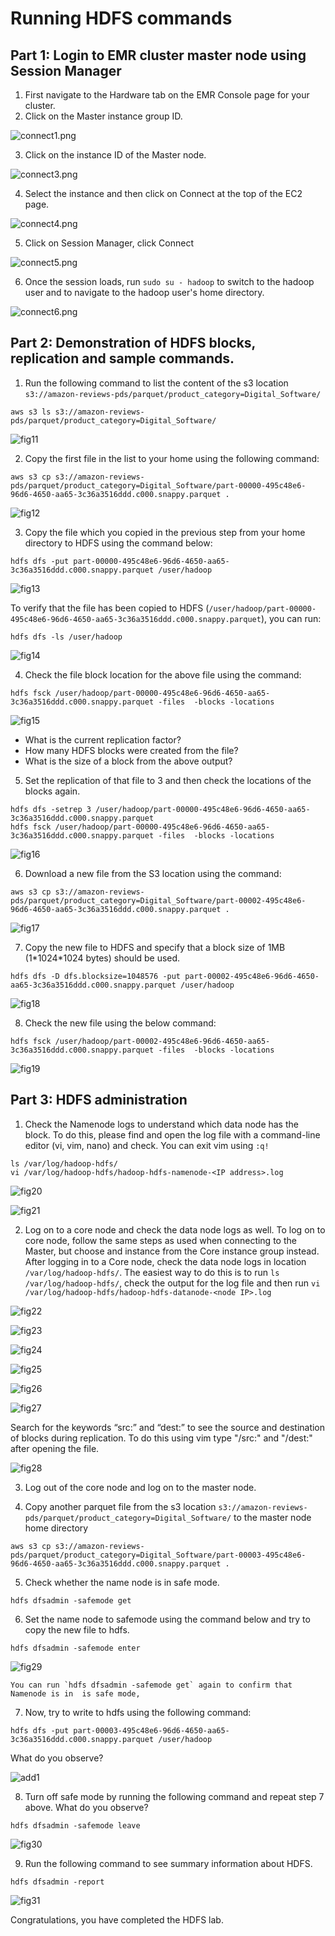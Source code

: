# Running HDFS commands

## Part 1: Login to EMR cluster master node using Session Manager
1. First navigate to the Hardware tab on the EMR Console page for your cluster.
2. Click on the Master instance group ID.

  ![connect1.png](./resources/connect1.png)

3. Click on the instance ID of the Master node.

  ![connect3.png](./resources/connect2.png)

4. Select the instance and then click on Connect at the top of the EC2 page.

  ![connect4.png](./resources/connect3.png)

5. Click on Session Manager, click Connect

  ![connect5.png](./resources/connect4.png)

6. Once the session loads, run `sudo su - hadoop` to switch to the hadoop user and to navigate to the hadoop user's home directory.

  ![connect6.png](./resources/connect5.png)

## Part 2: Demonstration of HDFS blocks, replication and sample commands.

1. Run the following command to list the content of the s3 location `s3://amazon-reviews-pds/parquet/product_category=Digital_Software/`
  ```
  aws s3 ls s3://amazon-reviews-pds/parquet/product_category=Digital_Software/
  ```
  
  ![fig11](./resources/fig11.png)

2. Copy the first file in the list to your home using the following command:
  ```
  aws s3 cp s3://amazon-reviews-pds/parquet/product_category=Digital_Software/part-00000-495c48e6-96d6-4650-aa65-3c36a3516ddd.c000.snappy.parquet .
  ```
  ![fig12](./resources/fig12.png)

3. Copy the file which you copied in the previous step from your home directory to HDFS using the command below:
  ```
  hdfs dfs -put part-00000-495c48e6-96d6-4650-aa65-3c36a3516ddd.c000.snappy.parquet /user/hadoop
  
  ```
  ![fig13](./resources/fig13.png)

  To verify that the file has been copied to HDFS (`/user/hadoop/part-00000-495c48e6-96d6-4650-aa65-3c36a3516ddd.c000.snappy.parquet`), you can run:
  ```
  hdfs dfs -ls /user/hadoop
  ```
  ![fig14](./resources/fig14.PNG)

4. Check the file block location for the above file using the command:
  ```
  hdfs fsck /user/hadoop/part-00000-495c48e6-96d6-4650-aa65-3c36a3516ddd.c000.snappy.parquet -files  -blocks -locations
  ```
  ![fig15](./resources/fig15.PNG)

  * What is the current replication factor?      
  * How many HDFS blocks were created from the file?
  * What is the size of a block from the above output?      

5. Set the replication of that file to 3 and then check the locations of the blocks again.
  ```
  hdfs dfs -setrep 3 /user/hadoop/part-00000-495c48e6-96d6-4650-aa65-3c36a3516ddd.c000.snappy.parquet
  hdfs fsck /user/hadoop/part-00000-495c48e6-96d6-4650-aa65-3c36a3516ddd.c000.snappy.parquet -files  -blocks -locations
  ```
![fig16](./resources/fig16.PNG)

6. Download a new file from the S3 location using the command:
```
aws s3 cp s3://amazon-reviews-pds/parquet/product_category=Digital_Software/part-00002-495c48e6-96d6-4650-aa65-3c36a3516ddd.c000.snappy.parquet .
```
![fig17](./resources/fig17.PNG)

7. Copy the new file to HDFS and specify that a block size of 1MB (1\*1024\*1024 bytes) should be used.
```
hdfs dfs -D dfs.blocksize=1048576 -put part-00002-495c48e6-96d6-4650-aa65-3c36a3516ddd.c000.snappy.parquet /user/hadoop
```
![fig18](./resources/fig18.PNG)

8. Check the new file using the below command:
```
hdfs fsck /user/hadoop/part-00002-495c48e6-96d6-4650-aa65-3c36a3516ddd.c000.snappy.parquet -files  -blocks -locations
```
![fig19](./resources/fig19.PNG)
## Part 3: HDFS administration

1. Check the Namenode logs to understand which data node has the block. To do this, please find and open the log file with a command-line editor (vi, vim, nano) and check. You can exit vim using `:q!`
  ```
  ls /var/log/hadoop-hdfs/
  vi /var/log/hadoop-hdfs/hadoop-hdfs-namenode-<IP address>.log
  ```
  ![fig20](./resources/fig20.PNG)

  ![fig21](./resources/fig21.PNG)   

2. Log on to a core node and check the data node logs as well. 
To log on to core node, follow the same steps as used when connecting to the Master, but choose and instance from the Core instance group instead. After logging in to a Core node, check the data node logs in location `/var/log/hadoop-hdfs/`. The easiest way to do this is to run `ls /var/log/hadoop-hdfs/`, check the output for the log file and then run `vi /var/log/hadoop-hdfs/hadoop-hdfs-datanode-<node IP>.log`

  ![fig22](./resources/fig22.png)

  ![fig23](./resources/fig23.png)

  ![fig24](./resources/fig24.png)

  ![fig25](./resources/fig25.png)

  ![fig26](./resources/fig26.PNG)

  ![fig27](./resources/fig27.PNG)



  Search for the keywords “src:” and “dest:” to see the source and destination of blocks during replication. To do this using vim type "/src:" and "/dest:" after opening the file.



  ![fig28](./resources/fig28.PNG)

3. Log out of the core node and log on to the master node.

4. Copy another parquet file from the s3 location `s3://amazon-reviews-pds/parquet/product_category=Digital_Software/` to the master node home directory
  ```
  aws s3 cp s3://amazon-reviews-pds/parquet/product_category=Digital_Software/part-00003-495c48e6-96d6-4650-aa65-3c36a3516ddd.c000.snappy.parquet .
  ```

5. Check whether the name node is in safe mode.
  ```
  hdfs dfsadmin -safemode get
  ```

6. Set the name node to safemode using the command below and try to copy the new file to hdfs.
  ```
  hdfs dfsadmin -safemode enter
  ```
  ![fig29](./resources/fig29.PNG)

    You can run `hdfs dfsadmin -safemode get` again to confirm that Namenode is in  is safe mode,

7. Now, try to write to hdfs using the following command:
  ```
  hdfs dfs -put part-00003-495c48e6-96d6-4650-aa65-3c36a3516ddd.c000.snappy.parquet /user/hadoop
  ```

  What do you observe?

  ![add1](./resources/add1.PNG)

8.  Turn off safe mode by running the following command and repeat step 7 above. What do you observe?
  ```
  hdfs dfsadmin -safemode leave
  ```
  ![fig30](./resources/fig30.PNG)

9. Run the following command to see summary information about HDFS.
  ```
  hdfs dfsadmin -report
  ```
  ![fig31](./resources/fig31.PNG)

Congratulations, you have completed the HDFS lab.
